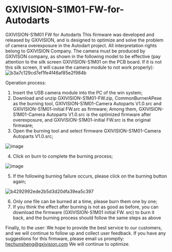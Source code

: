 # GXIVISION-S1M01-FW-for-Autodarts
GXIVISION-S1M01 FW for Autodarts
This firmware was developed and released by GXIVISION, and is designed to optimize and solve the problem of camera overexposure in the Autodart project. All interpretation rights belong to GXIVISION Company.
The camera must be produced by GXIVISON company, as shown in the following model to be effective (pay attention to the silk screen GXIVISION-S1M01 on the PCB board. If it is not this silk screen, it will cause the camera module to not work properly):
![b3a7c129cd7ef1fe4f46af85e2f984b](https://github.com/Mike-chunsheng/GXIVISION-S1M01-FW-for-Autodarts/assets/169350690/7b0bf191-5d65-47ff-bdaf-a2691c8af5a6)

Operation process:
1. Insert the USB camera module into the PC of the win system;
2. Download and unzip GXIVISION-S1M01-FW.zip, CommonBurnerAPexe as the burning tool, GXIVISION-S1M01-Camera Autoparts V1.0.src and GXIVISION-S1M01-initial FW.src as firmware; Among them, GXIVISION-S1M01-Camera Autoparts V1.0.src is the optimized firmware after overexposure, and GXIVISION-S1M01-initial FW.src is the original firmware;
3. Open the burning tool and select firmware GXIVISION-S1M01-Camera Autoparts V1.0.src;

![image](https://github.com/Mike-chunsheng/GXIVISION-S1M01-FW-for-Autodarts/assets/169350690/e475bee4-289a-42ea-af84-f76534e984dc)

4. Click on burn to complete the burning process;

![image](https://github.com/Mike-chunsheng/GXIVISION-S1M01-FW-for-Autodarts/assets/169350690/7ae2af44-fa75-484f-bdaa-adc2f45737e9)

5. If the following burning failure occurs, please click on the burning button again;

![b4292992ede2b5d3d20dfa39ea5c397](https://github.com/Mike-chunsheng/GXIVISION-S1M01-FW-for-Autodarts/assets/169350690/ce426dd8-f98b-4b57-90cf-da57c4563e4b)

6. Only one file can be burned at a time, please burn them one by one;
7. If you think the effect after burning is not as good as before, you can download the firmware (GXIVISION-S1M01 initial FW. src) to burn it back, and the burning process should follow the same steps as above


Finally, to the user:
We hope to provide the best service to our customers, and we will continue to follow up and collect user feedback. If you have any suggestions for this firmware, please email us promptly: hechunsheng@gxivision.com We will continue to optimize.
